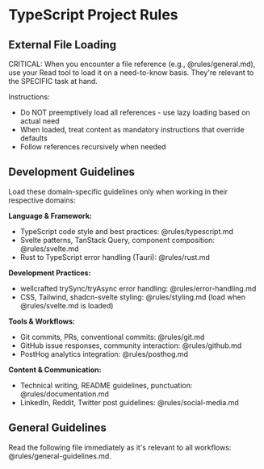 # TypeScript Project Rules

## External File Loading

CRITICAL: When you encounter a file reference (e.g., @rules/general.md), use your Read tool to load it on a need-to-know basis. They're relevant to the SPECIFIC task at hand.

Instructions:

- Do NOT preemptively load all references - use lazy loading based on actual need
- When loaded, treat content as mandatory instructions that override defaults
- Follow references recursively when needed

## Development Guidelines

Load these domain-specific guidelines only when working in their respective domains:

**Language & Framework:**

- TypeScript code style and best practices: @rules/typescript.md
- Svelte patterns, TanStack Query, component composition: @rules/svelte.md
- Rust to TypeScript error handling (Tauri): @rules/rust.md

**Development Practices:**

- wellcrafted trySync/tryAsync error handling: @rules/error-handling.md
- CSS, Tailwind, shadcn-svelte styling: @rules/styling.md (load when @rules/svelte.md is loaded)

**Tools & Workflows:**

- Git commits, PRs, conventional commits: @rules/git.md
- GitHub issue responses, community interaction: @rules/github.md
- PostHog analytics integration: @rules/posthog.md

**Content & Communication:**

- Technical writing, README guidelines, punctuation: @rules/documentation.md
- LinkedIn, Reddit, Twitter post guidelines: @rules/social-media.md

## General Guidelines

Read the following file immediately as it's relevant to all workflows: @rules/general-guidelines.md.
